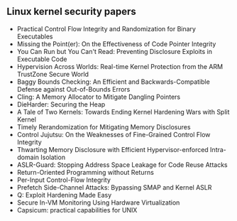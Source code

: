 <h2>  Linux kernel security papers </h2>

<ul>

 <li><a target="_blank" href="https://github.com/manjunath5496/Linux-kernel-security-papers/blob/master/lse(1).pdf" style="text-decoration:none;">Practical Control Flow Integrity and Randomization for Binary Executables</a></li>


 <li><a target="_blank" href="https://github.com/manjunath5496/Linux-kernel-security-papers/blob/master/lse(2).pdf" style="text-decoration:none;">Missing the Point(er):
On the Effectiveness of Code Pointer Integrity </a></li>

<li><a target="_blank" href="https://github.com/manjunath5496/Linux-kernel-security-papers/blob/master/lse(3).pdf" style="text-decoration:none;">You Can Run but You Can't Read:
Preventing Disclosure Exploits in Executable Code</a></li>
 <li><a target="_blank" href="https://github.com/manjunath5496/Linux-kernel-security-papers/blob/master/lse(4).pdf" style="text-decoration:none;">Hypervision Across Worlds: Real-time Kernel Protection from the ARM TrustZone Secure World</a></li>                              
<li><a target="_blank" href="https://github.com/manjunath5496/Linux-kernel-security-papers/blob/master/lse(5).pdf" style="text-decoration:none;">Baggy Bounds Checking: An Efficient and Backwards-Compatible Defense against Out-of-Bounds Errors</a></li>
<li><a target="_blank" href="https://github.com/manjunath5496/Linux-kernel-security-papers/blob/master/lse(6).pdf" style="text-decoration:none;">Cling: A Memory Allocator to Mitigate Dangling Pointers</a></li>
 <li><a target="_blank" href="https://github.com/manjunath5496/Linux-kernel-security-papers/blob/master/lse(7).pdf" style="text-decoration:none;">DieHarder: Securing the Heap</a></li>

 <li><a target="_blank" href="https://github.com/manjunath5496/Linux-kernel-security-papers/blob/master/lse(8).pdf" style="text-decoration:none;"> A Tale of Two Kernels:
Towards Ending Kernel Hardening Wars with Split Kernel</a></li>
   <li><a target="_blank" href="https://github.com/manjunath5496/Linux-kernel-security-papers/blob/master/lse(9).pdf" style="text-decoration:none;">Timely Rerandomization for Mitigating Memory Disclosures</a></li>
  
   
 <li><a target="_blank" href="https://github.com/manjunath5496/Linux-kernel-security-papers/blob/master/lse(10).pdf" style="text-decoration:none;">Control Jujutsu:
On the Weaknesses of Fine-Grained Control Flow Integrity </a></li>                              
<li><a target="_blank" href="https://github.com/manjunath5496/Linux-kernel-security-papers/blob/master/lse(11).pdf" style="text-decoration:none;">Thwarting Memory Disclosure with Efficient Hypervisor-enforced Intra-domain Isolation</a></li>
<li><a target="_blank" href="https://github.com/manjunath5496/Linux-kernel-security-papers/blob/master/lse(12).pdf" style="text-decoration:none;">ASLR-Guard:
Stopping Address Space Leakage for Code Reuse Attacks</a></li>
<li><a target="_blank" href="https://github.com/manjunath5496/Linux-kernel-security-papers/blob/master/lse(13).pdf" style="text-decoration:none;">Return-Oriented Programming without Returns</a></li>

<li><a target="_blank" href="https://github.com/manjunath5496/Linux-kernel-security-papers/blob/master/lse(14).pdf" style="text-decoration:none;">Per-Input Control-Flow Integrity</a></li>
                              
<li><a target="_blank" href="https://github.com/manjunath5496/Linux-kernel-security-papers/blob/master/lse(15).pdf" style="text-decoration:none;">Prefetch Side-Channel Attacks:
Bypassing SMAP and Kernel ASLR</a></li>

<li><a target="_blank" href="https://github.com/manjunath5496/Linux-kernel-security-papers/blob/master/lse(16).pdf" style="text-decoration:none;">Q: Exploit Hardening Made Easy</a></li>

  <li><a target="_blank" href="https://github.com/manjunath5496/Linux-kernel-security-papers/blob/master/lse(17).pdf" style="text-decoration:none;">Secure In-VM Monitoring Using Hardware Virtualization</a></li>   
  
<li><a target="_blank" href="https://github.com/manjunath5496/Linux-kernel-security-papers/blob/master/lse(18).pdf" style="text-decoration:none;">Capsicum: practical capabilities for UNIX</a></li> 

  
</ul>
